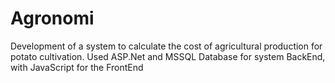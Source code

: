 # Agronomi
 Development of a system to calculate the cost of agricultural production for potato cultivation. Used ASP.Net and MSSQL Database for system BackEnd, with JavaScript for the FrontEnd
